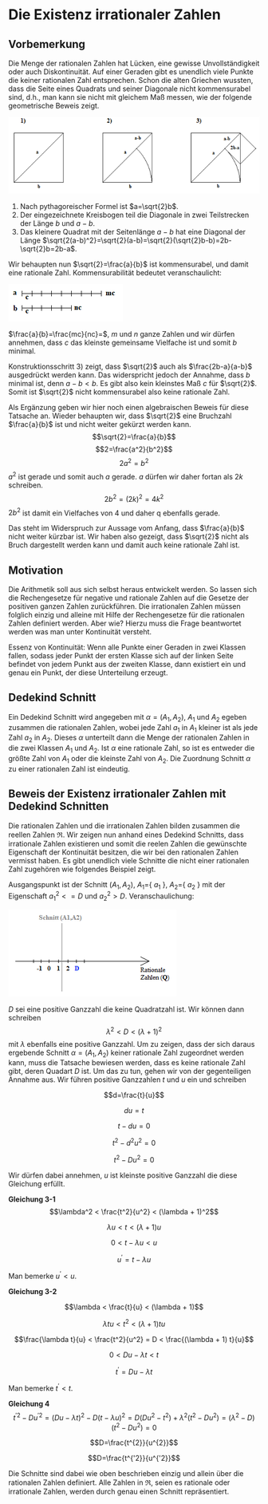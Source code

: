 # Die Existenz irrationaler Zahlen
## Vorbemerkung
Die Menge der rationalen Zahlen hat Lücken, eine gewisse Unvollständigkeit oder auch Diskontinuität. Auf einer Geraden gibt es unendlich viele Punkte die keiner rationalen Zahl entsprechen. Schon die alten Griechen wussten, dass die Seite eines Quadrats und seiner Diagonale nicht kommensurabel sind, d.h., man kann sie nicht mit gleichem Maß messen, wie der folgende geometrische Beweis zeigt.

![FRACT1](./2_proof.png)

1) Nach pythagoreischer Formel ist $a=\sqrt{2}b$.
2) Der eingezeichnete Kreisbogen teil die Diagonale in zwei Teilstrecken der Länge $b$ und $a-b$.
3) Das kleinere Quadrat mit der Seitenlänge $a-b$ hat eine Diagonal der Länge $\sqrt{2(a-b)^2}=\sqrt{2}(a-b)=\sqrt{2}(\sqrt{2}b-b)=2b-\sqrt{2}b=2b-a$.

Wir behaupten nun $\sqrt{2}=\frac{a}{b}$ ist kommensurabel, und damit eine rationale Zahl. Kommensurabilität bedeutet veranschaulicht:

![FRACT1](./3_commensurable.png)

$\frac{a}{b}=\frac{mc}{nc}=$, $m$ und $n$ ganze Zahlen und wir dürfen annehmen, dass $c$ das kleinste gemeinsame Vielfache ist und somit $b$ minimal.

Konstruktionsschritt 3) zeigt, dass $\sqrt{2}$ auch als $\frac{2b-a}{a-b}$ ausgedrückt werden kann. Das widerspricht jedoch der Annahme, dass $b$ minimal ist, denn $a-b < b$. Es gibt also kein kleinstes Maß $c$ für $\sqrt{2}$. Somit ist $\sqrt{2}$ nicht kommensurabel also keine rationale Zahl.

Als Ergänzung geben wir hier noch einen algebraischen Beweis für diese Tatsache an. Wieder behaupten wir, dass $\sqrt{2}$ eine Bruchzahl $\frac{a}{b}$ ist und nicht weiter gekürzt werden kann.
$$\sqrt{2}=\frac{a}{b}$$
$$2=\frac{a^2}{b^2}$$
$$2a^2=b^2$$ $a^2$ ist gerade und somit auch $a$ gerade. $a$ dürfen wir daher fortan als $2k$ schreiben.
$$2b^2=(2k)^2=4k^2$$ $2b^2$ ist damit ein Vielfaches von 4 und daher q ebenfalls gerade.

Das steht im Widerspruch zur Aussage vom Anfang, dass $\frac{a}{b}$ nicht weiter kürzbar ist. Wir haben also gezeigt, dass $\sqrt{2}$ nicht als Bruch dargestellt werden kann und damit auch keine rationale Zahl ist.

## Motivation

Die Arithmetik soll aus sich selbst heraus entwickelt werden. So lassen sich die Rechengesetze für negative und rationale Zahlen auf die Gesetze der positiven ganzen Zahlen zurückführen. Die irrationalen Zahlen müssen folglich einzig und alleine mit Hilfe der Rechengesetze für die rationalen Zahlen definiert werden. Aber wie? Hierzu muss die Frage beantwortet werden was man unter Kontinuität versteht.

Essenz von Kontinuität: Wenn alle Punkte einer Geraden in zwei Klassen fallen, sodass jeder Punkt der ersten Klasse sich auf der linken Seite befindet von jedem Punkt aus der zweiten Klasse, dann existiert ein und genau ein Punkt, der diese Unterteilung erzeugt.

## Dedekind Schnitt

Ein Dedekind Schnitt wird angegeben mit $\alpha = (A_1,A_2)$, $A_1$ und $A_2$ egeben zusammen die rationalen Zahlen, wobei jede Zahl $a_1$ in $A_1$ kleiner ist als jede Zahl $a_2$ in $A_2$. Dieses $\alpha$ unterteilt dann die Menge der rationalen Zahlen in die zwei Klassen $A_1$ und $A_2$. Ist $\alpha$ eine rationale Zahl, so ist es entweder die größte Zahl von $A_1$ oder die kleinste Zahl von $A_2$. Die Zuordnung Schnitt $\alpha$ zu einer rationalen Zahl ist eindeutig.

## Beweis der Existenz irrationaler Zahlen mit Dedekind Schnitten

Die rationalen Zahlen und die irrationalen Zahlen bilden zusammen die reellen Zahlen $\Re$. Wir zeigen nun anhand eines Dedekind Schnitts, dass irrationale Zahlen existieren und somit die reelen Zahlen die gewünschte Eigenschaft der Kontinuität besitzen, die wir bei den rationalen Zahlen vermisst haben. Es gibt unendlich viele Schnitte die nicht einer rationalen Zahl zugehören wie folgendes Beispiel zeigt.

Ausgangspunkt ist der Schnitt $(A_1,A_2)$, $A_1=$\{ $a_1$ \}, $A_2=$\{ $a_2$ \} mit der Eigenschaft ${a_1^2} <= D$ und ${a_2^2} > D$. Veranschaulichung:

![FRACT1](./1_cut.png)

$D$ sei eine positive Ganzzahl die keine Quadratzahl ist. Wir können dann schreiben
$$\lambda^2 < D < (\lambda + 1)^2$$
mit $\lambda$ ebenfalls eine positive Ganzzahl. Um zu zeigen, dass der sich daraus ergebende Schnitt $\alpha = (A_1,A_2)$ keiner rationale Zahl zugeordnet werden kann, muss die Tatsache bewiesen werden, dass es keine rationale Zahl gibt, deren Quadart $D$ ist. Um das zu tun, gehen wir von der gegenteiligen Annahme aus. Wir führen positive Ganzzahlen $t$ und $u$ ein und schreiben

$$d=\frac{t}{u}$$

$$du=t$$

$$t-du=0$$

$$t^2-d^2u^2=0$$

$$t^2-Du^2=0$$

Wir dürfen dabei annehmen, $u$ ist kleinste positive Ganzzahl die diese Gleichung erfüllt.

**Gleichung 3-1**
$$\lambda^2 < \frac{t^2}{u^2} < (\lambda + 1)^2$$

$$\lambda u < t < (\lambda + 1)u$$

$$0 < t - \lambda u < u$$

$$u^{'} = t - \lambda u$$

Man bemerke $u^{'} < u$.

**Gleichung 3-2**

$$\lambda < \frac{t}{u} < (\lambda + 1)$$

$$\lambda tu < t^2 < (\lambda + 1) tu$$

$$\frac{\lambda t}{u} < \frac{t^2}{u^2} = D < \frac{(\lambda + 1) t}{u}$$

$$0 < Du - \lambda t < t$$

$$t^{'} = Du - \lambda t$$

Man bemerke $t^{'} < t$.

**Gleichung 4**
$$t^{'2} - Du^{'2} = (Du - \lambda t)^2 - D(t - \lambda u)^2 = D(Du^2 - t^2) + \lambda^2(t^2 - Du^2) = (\lambda^2 - D)(t^2-Du^2)=0$$

$$D=\frac{t^{2}}{u^{2}}$$

$$D=\frac{t^{'2}}{u^{'2}}$$

Die Schnitte sind dabei wie oben beschrieben einzig und allein über die rationalen Zahlen definiert. Alle Zahlen in $\Re$, seien es rationale oder irrationale Zahlen, werden durch genau einen Schnitt repräsentiert.
